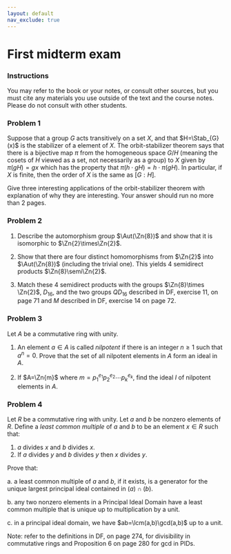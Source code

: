 ```yaml
---
layout: default
nav_exclude: true
---
```


# First midterm exam

### Instructions

You may refer to the book or your notes, or consult other sources, but you must cite any materials you use outside of the text and the course notes.  Please do not consult with other students. 

### Problem 1 

Suppose that a group $G$ acts transitively on a set $X$, and that $H=\Stab_{G}(x)$ is the stabilizer
of a element of $X$.  The orbit-stabilizer theorem says that there is a bijective map $\pi$ from the homogeneous space $G/H$ (meaning the cosets of $H$ viewed as a set, not necessarily as a group) to $X$ given by $\pi(gH)=gx$ which has the property that $\pi(h\cdot gH)=h\cdot\pi(gH)$.  In particular, if $X$ is finite, then the order of $X$ is the same as $[G:H]$.

Give three interesting applications of the orbit-stabilizer theorem with explanation of why they are interesting.  Your answer should run no more
than $2$ pages.

### Problem 2

1. Describe the automorphism group $\Aut(\Zn{8})$ and show that it is isomorphic to $\Zn{2}\times\Zn{2}$. 

2. Show that there are four distinct homomorphisms from $\Zn{2}$ into $\Aut(\Zn{8})$ (including the trivial one).  This yields $4$ semidirect products $\Zn{8}\semi\Zn{2}$.  

3. Match these $4$ semidirect products with the groups $\Zn{8}\times \Zn{2}$, $D_{16}$, and the two groups $QD_{16}$ described in DF, exercise 11, on page 71 and $M$ described in DF, exercise 14 on page 72.

### Problem 3

Let $A$ be a commutative ring with unity.  

1. An element $a\in A$ is called *nilpotent* if there is an
integer $n\ge 1$ such that $a^{n}=0$.  Prove that the set of all nilpotent elements in $A$ form an ideal in $A$.  

2. If $A=\Zn{m}$ where $m=p_1^{e_1}p_2^{e_2}\cdots p_{k}^{e_{k}}$, find the ideal $I$ of nilpotent elements in $A$. 

### Problem 4

Let $R$ be a commutative ring with unity. Let $a$ and $b$ be nonzero elements of $R$.  Define
a *least common multiple* of $a$ and $b$ to be an element $x\in R$ such that:

1. $a$ divides $x$ and $b$ divides $x$.
2. If $a$ divides $y$ and $b$ divides $y$ then $x$ divides $y$.

Prove that: 

a.  a least common multiple of $a$ and $b$, if it exists, is a generator for the unique largest
principal ideal contained in $(a)\cap (b)$.

b.  any two nonzero elements in a Principal Ideal Domain have a least common multiple that is unique up to multiplication by a unit.

c.  in a principal ideal domain, we have $ab=\lcm(a,b)\gcd(a,b)$ up to a unit. 

Note: refer to the definitions in DF, on page 274, for divisibility in commutative rings and Proposition 6 on page 280 for gcd in PIDs.






